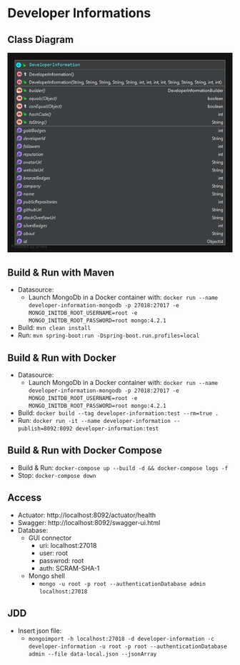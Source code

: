 # Developer Informations

## Class Diagram
![](./img/class-diagram.png)

## Build & Run with Maven
- Datasource:
    - Launch MongoDb in a Docker container with: `docker run --name developer-information-mongodb -p 27018:27017 -e MONGO_INITDB_ROOT_USERNAME=root -e MONGO_INITDB_ROOT_PASSWORD=root mongo:4.2.1`
- Build: `mvn clean install`
- Run: `mvn spring-boot:run -Dspring-boot.run.profiles=local`

## Build & Run with Docker
- Datasource:
    - Launch MongoDb in a Docker container with: `docker run --name developer-information-mongodb -p 27018:27017 -e MONGO_INITDB_ROOT_USERNAME=root -e MONGO_INITDB_ROOT_PASSWORD=root mongo:4.2.1`
- Build: `docker build --tag developer-information:test --rm=true .`
- Run: `docker run -it --name developer-information --publish=8092:8092 developer-information:test`

## Build & Run with Docker Compose
- Build & Run: `docker-compose up --build -d && docker-compose logs -f`
- Stop: `docker-compose down`

## Access
- Actuator: http://localhost:8092/actuator/health
- Swagger: http://localhost:8092/swagger-ui.html
- Database:
    - GUI connector
        - uri: localhost:27018
        - user: root
        - passwrod: root
        - auth: SCRAM-SHA-1
    - Mongo shell
        - `mongo -u root -p root --authenticationDatabase admin localhost:27018`
    
## JDD
- Insert json file:
    - `mongoimport -h localhost:27018 -d developer-information -c developer-information -u root -p root --authenticationDatabase admin --file data-local.json --jsonArray`

